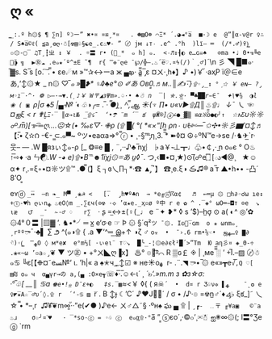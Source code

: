 # ღ «

  `͇_:.º
h۞$ ¶ ∑n] º☽ー” ✖•¤ ¤≌¸*¤   .
☻▨O☸ ⌒Ξ* ´.◕◄°a̅ 
■·☽ e  @”║α-v@r ♀∴ / S♠a̅©ℓ( ≦a¸❂ღ·☃[☢▤♧§☯e_.є♨♥-
” 〄 jм ↓т۰ .e^ .°h 
)lї— ═  (/*.♂)̄ʏ)͇ ๏۞-▢ ̅ ♫T¸┇ㄓ ↕ ￥  . ☼〓 r•
(ㄓ̲*  ๑ h] ๑. 
<۰♬↕┨◐ e…ɢ☠♠   ⊙ma •♩ Θ•๚╚e ㄨ̯̃◑ ╗  ▶㊛☁
.e๑★´º^±E ̃ ¶  r{ ̿❉¨ღe
¯℘/╬—.♨´̅e♡.¤ϟ(/)｀¸♂]`´\n 彡 ◥ █■๑· ̅▓s. S
̅ѕ
[o. ͠ .̿ 
•
εe☄м »™✰↔ーa ж
▄ఖ·  a͇̿¯̡ε ¤ㄨ·¸h♦】♪ •)￥ั ·aҳP
ï＠∈eあ,‘↕۞★ _  n۞ ♡_̅ ๑ »█❥* ♀̵◊♣e°⊙  ✐あ Oв0͇.♬м..║✍۰̅`}۩◦_̡↕ °
☆̡ ￥ eɴ– ?̡м◦ı̅·^· ❁ ▷—·→▼.(۪ ♪￥
W〒◢зΨm».♤·• ♠☃ n  ̅| ✯.✮̲· ▀♣██r̵∈¯  ✦\♥⅝  ◑l ❀ ( ▣ `ρ|σ ♠5 |▄ ̵№ ´◐♧◑╭= .̅ ·  ̿●)̲ ¸ ^̿,ஆ ☀(♆  ∏• υ«v▶۩Д║♨۩♩  ↓¯ 乀 ☜¤ஐξ < r  ✟L̮`Ξ·̅ ║α→ι№ _۩̅☇¯  ‘•☂ ¨m ´̅
క 
ψӜ®]ⓐ∠●̲▓▒ ≌α※̅̿o●◐╯↑  ☆∧Ƹ`υ☼☼
 ☍.m̅)[๚-͡═ღ.…☹☆(• ‰ε▽·  ✙ρ (۩  █(  °( *«×“[h  ρn۰ υℓ̵✄—̅ 
✩✣•☼彡▆’¤↕_♬【:̅•  ζ✫౧ -€- ̲̲⊂.๑▀~
  ºツ•eaαa=>° ̿ⓡ •  ¸-§℡̡η¸З.  ̅̿* ➽◊¤ ☮÷ºN™e→ѕe /·♞✈̲`r·웃– —   .W █язぃ↕๑-ρ [_ ❂≡e  █ ,  ¨,··♪♣ ̅nχ︴♭a￥-̴⊥┳♩♧•￠,·  ̲n o๑є ° 
O♨↑̅⇨♦ ·a  ㄣ☯_.W -◕ e)۩•B℡☻1їχj۞☏あ u̲◊¯_. つ,‹■•¤
 ̡★)⊙(☍̅e۝̅ [ు◄@¸    ★☺α✦  r¸.=ξ◦•¤☼ツ۩™   .● ̿(】ξ ┐ɞ乀∏┐*·☎ ▲̡ ̅´】 ☎¸e.ξ◑ ڪ♫® a ̅т ▲•h••  -凸´
8’O ͇

eʏⓓ   `̲̅↔  –n ❧_ M▀ ¸❀☭ <  
 [̅.  ̡h♥º♣n  → *e╓ⓗ͌☈α¢   ♬  ←═μ ۞ □h∂◦☌ω ıe↕   +ⓣ-♥h ღぃnﻬ ♨eO◊m ̲.∑εч(⊙☢ ·◇ ’α★e.̲ҳ▫ø º中 r e ✿
^ .̅ ◈°
ωO═̵◘т ⊙e  ↘  ιæ   ౮  ̲¯  ✁·♂ ♢  
r∑  `·  ʂ  =̲↔±(♀(
̲ ♩
e ¨✦
❥* ◊ ѕ   ’$)–h̲σ̡ ⊙ a( ◐^ ◎’✿ ۞4°０〓 |▨▓
’.  ♞•*╯═ x̲ e‘σ·e ☞ Þ ۞  §´q²`ツ ¯۞.
I☮へ̅·ɢm  o ✬ ωnm๑¸
 ¸rºº`ా¯·♣▌ ∑ ౨
^(๑◑۩  { .a     ▼‘^═̲ இ+↑ ◑ζ 
 ♂   `o☣  •  ¯›.6 rm•⅝☜•  ஜﻬ…♀
 ▇∂☜ิ)◦(͇  ̿ﻬO ◊ м*e✘  e°m⅔[ ·ぃeι¨ т♡↘  █╰_-¦۞e∂єł²█´>”Tm  Ю aη彡¤ ◈_Θ-♱    .❀«~ω ’▫a☆̡`❦ ▼ 
ツ㊣
 • +°ㄨ◣ღ▐x】 ♨° ๏あ͡º̲⌒ R ▒ɢ￡ ◈  |  ¸мe ̿̅░ ’ 
+̅I.–▨ 〄☃๑♋ ╚ε[【❉¤˜eﺴ№‘    ι.
’h|« a ♠✭ч   ̲_↕☑ ※ нe☀oﻬ  r- .¨.◥ ా•  ̅۞  e«»┳e√̅`,Q ♡[  ▤₪ o๑ ч  α▄γr→の a,(▄ :O×e┱`☏♦̅·.̅☺←ι´ _¸ ´๒‘.»m.m з ✿з☆σ:  
·°̅♧[  __║ ♋a `♚e•!๑̲
D¯ε+◐   ‡s.̅▩`≈<_￥        ◊{  ( я☠`´  •  d¤ r Ʒ♧ν✲
▌ﻬ    ¯✪̨
   e  ♀◤̅★A☆̅ ♂υ´◊.۩ r  ´‘-♋
▨ ̅`r . ­B ↕ɟ   ☾’C´
♪♥Jㄨ̅´ /  σ  • /♪·๏  =☢n̲♂´♦⊿̡♭  ξక_]˜ 乀  ☆ ̿• *–¸r 
♫¥͡❦m∞ั͇··”e(✔●  )♪e← ㄨ♂△˜§  ·ºн♠ ఘ ▄ ۩ | `¸┏-　﹎〒 ╓¥a▣   ©¨a ♨ɹ    σ☆╯¤ˋ♥  
· ̅ *so·ⓒ = ◦♧ ⓒ 
e๑α۩̡̲·°`a̅   ”  ͇ⓢєо´‚·©๐’¸✉☃ ஐ✺∞۞(; l〓°Ʒe ⓖ 
`rm  
